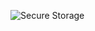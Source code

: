 ![Secure Storage](https://github.com/Bishozit/Secure_Storage_App_flutter/assets/110930138/57a870d4-33c4-4f96-b894-04023c6495f8)
